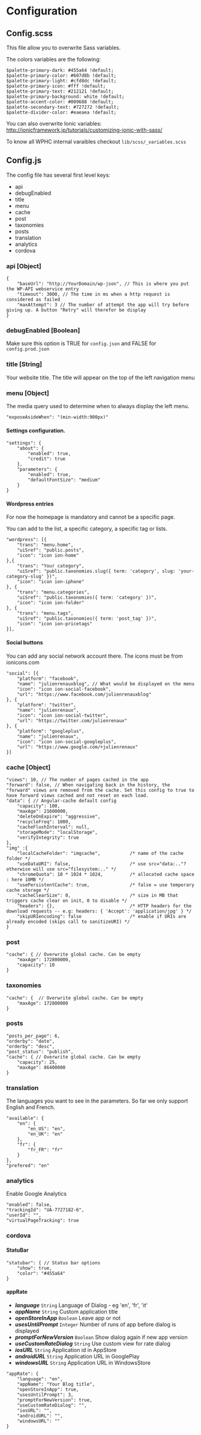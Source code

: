 # Configuration

## Config.scss

This file allow you to overwrite Sass variables.

The colors variables are the following:

```
$palette-primary-dark: #455a64 !default;
$palette-primary-color: #607d8b !default;
$palette-primary-light: #cfd8dc !default;
$palette-primary-icon: #fff !default;
$palette-primary-text: #212121 !default;
$palette-primary-background: white !default;
$palette-accent-color: #009688 !default;
$palette-secondary-text: #727272 !default;
$palette-divider-color: #eaeaea !default;
```

You can also overwrite Ionic variables: <http://ionicframework.jp/tutorials/customizing-ionic-with-sass/>

To know all WPHC internal varaibles checkout ```lib/scss/_variables.scss```

## Config.js

The config file has several first level keys:

* api
* debugEnabled
* title
* menu
* cache
* post
* taxonomies
* posts
* translation
* analytics
* cordova


### api [Object]

```
{
    "baseUrl": "http://YourDomain/wp-json", // This is where you put the WP-API webservice entry
    "timeout": 3000, // The time in ms when a http request is considered as failed
    "maxAttempt": 3 // The number of attempt the app will try before giving up. A button "Retry" will therefor be display
}
```

### debugEnabled [Boolean]

Make sure this option is TRUE for ```config.json``` and FALSE for ```config.prod.json```

### title [String]

Your website title. The title will appear on the top of the left navigation menu

### menu [Object]

The media query used to determine when to always display the left menu.

```
"exposeAsideWhen": "(min-width:900px)"
```

#### Settings configuration.

```
"settings": {
    "about": {
        "enabled": true,
        "credit": true
    },
    "parameters": {
        "enabled": true,
        "defaultFontSize": "medium"
    }
}
```

#### Wordpress entries

For now the homepage is mandatory and cannot be a specific page.

You can add to the list, a specific category, a specific tag or lists.

```
"wordpress": [{
    "trans": "menu.home",
    "uiSref": "public.posts",
    "icon": "icon ion-home"
},{
    "trans": "Your category",
    "uiSref": "public.taxonomies.slug({ term: 'category', slug: 'your-category-slug' })",
    "icon": "icon ion-iphone"
}, {
    "trans": "menu.categories",
    "uiSref": "public.taxonomies({ term: 'category' })",
    "icon": "icon ion-folder"
}, {
    "trans": "menu.tags",
    "uiSref": "public.taxonomies({ term: 'post_tag' })",
    "icon": "icon ion-pricetags"
}],
```

#### Social buttons

You can add any social network account there. The icons must be from ionicons.com

```
"social": [{
    "platform": "facebook",
    "name": "julienrenauxblog", // What would be displayed on the menu
    "icon": "icon ion-social-facebook",
    "url": "https://www.facebook.com/julienrenauxblog"
}, {
    "platform": "twitter",
    "name": "julienrenaux",
    "icon": "icon ion-social-twitter",
    "url": "https://twitter.com/julienrenaux"
}, {
    "platform": "googleplus",
    "name": "julienrenaux",
    "icon": "icon ion-social-googleplus",
    "url": "https://www.google.com/+julienrenaux"
}]
```

### cache [Object]

```
"views": 10, // The number of pages cached in the app
"forward": false, // When navigating back in the history, the "forward" views are removed from the cache. Set this config to true to have forward views cached and not reset on each load.
"data": { // Angular-cache default config
    "capacity": 100,
    "maxAge": 21600000,
    "deleteOnExpire": "aggressive",
    "recycleFreq": 1000,
    "cacheFlushInterval": null,
    "storageMode": "localStorage",
    "verifyIntegrity": true
},
"img" :{
    "localCacheFolder": "imgcache",           /* name of the cache folder */
    "useDataURI": false,                      /* use src="data:.."? otherwise will use src="filesystem:.." */
    "chromeQuota": 10 * 1024 * 1024,          /* allocated cache space : here 10MB */
    "usePersistentCache": true,               /* false = use temporary cache storage */
    "cacheClearSize": 0,                      /* size in MB that triggers cache clear on init, 0 to disable */
    "headers": {},                            /* HTTP headers for the download requests -- e.g: headers: { 'Accept': 'application/jpg' } */
    "skipURIencoding": false                  /* enable if URIs are already encoded (skips call to sanitizeURI) */
}
```

### post

```
"cache": { // Overwrite global cache. Can be empty
    "maxAge": 172800000,
    "capacity": 10
}
```

### taxonomies

```
"cache": {  // Overwrite global cache. Can be empty
    "maxAge": 172800000
}
```

### posts

```
"posts_per_page": 6,
"orderby": "date",
"orderby": "desc",
"post_status": "publish",
"cache": { // Overwrite global cache. Can be empty
    "capacity": 25,
    "maxAge": 86400000
}
```

### translation

The languages you want to see in the parameters. So far we only support English and French.

```
"available": {
    "en": {
        "en_US": "en",
        "en_UK": "en"
    },
    "fr": {
        "fr_FR": "fr"
    }
},
"prefered": "en"
```

### analytics

Enable Google Analytics

```
"enabled": false,
"trackingId": "UA-7727182-6",
"userId": "",
"virtualPageTracking": true
```

### cordova

#### StatuBar

```
"statubar": { // Status bar options
    "show": true,
    "color": "#455a64"
}
```

#### appRate

* ***language*** ```String``` Language of Dialog - eg 'en', 'fr', 'it'
* ***appName***	```String``` Custom application title
* ***openStoreInApp***	```Boolean``` Leave app or not
* ***usesUntilPrompt***	```Integer``` Number of runs of app before dialog is displayed
* ***promptForNewVersion***	```Boolean``` Show dialog again if new app version
* ***useCustomRateDialog***	```String``` Use custom view for rate dialog
* ***iosURL***	```String``` Application id in AppStore
* ***androidURL***	```String``` Application URL in GooglePlay
* ***windowsURL***	```String``` Application URL in WindowsStore

```
"appRate": {
    "language": "en",
    "appName": "Your Blog title",
    "openStoreInApp": true,
    "usesUntilPrompt": 3,
    "promptForNewVersion": true,
    "useCustomRateDialog": "",
    "iosURL": "",
    "androidURL": "",
    "windowsURL": ""
}
```
